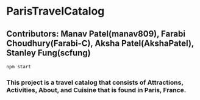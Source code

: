 # ParisTravelCatalog
## Contributors: Manav Patel(manav809), Farabi Choudhury(Farabi-C), Aksha Patel(AkshaPatel), Stanley Fung(scfung)

```bash
npm start
```

### This project is a travel catalog that consists of Attractions, Activities, About, and Cuisine that is found in Paris, France.